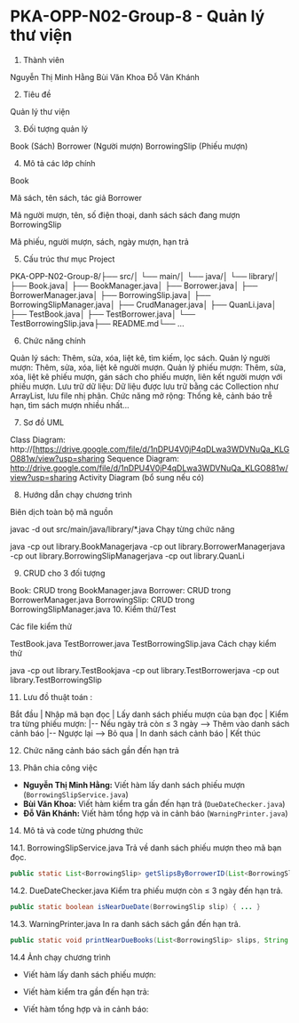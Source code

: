 # PKA-OPP-N02-Group-8 - Quản lý thư viện

1. Thành viên

Nguyễn Thị Minh Hằng
Bùi Văn Khoa
Đỗ Vân Khánh

2. Tiêu đề

Quản lý thư viện

3. Đối tượng quản lý

Book (Sách)
Borrower (Người mượn)
BorrowingSlip (Phiếu mượn)

4. Mô tả các lớp chính

Book

Mã sách, tên sách, tác giả
Borrower

Mã người mượn, tên, số điện thoại, danh sách sách đang mượn
BorrowingSlip

Mã phiếu, người mượn, sách, ngày mượn, hạn trả

5. Cấu trúc thư mục Project


PKA-OPP-N02-Group-8/├── src/│   └── main/│       └── java/│           └── library/│               ├── Book.java│               ├── BookManager.java│               ├── Borrower.java│               ├── BorrowerManager.java│               ├── BorrowingSlip.java│               ├── BorrowingSlipManager.java│               ├── CrudManager.java│               ├── QuanLi.java│               ├── TestBook.java│               ├── TestBorrower.java│               └── TestBorrowingSlip.java├── README.md└── ...

6. Chức năng chính

Quản lý sách: Thêm, sửa, xóa, liệt kê, tìm kiếm, lọc sách.
Quản lý người mượn: Thêm, sửa, xóa, liệt kê người mượn.
Quản lý phiếu mượn: Thêm, sửa, xóa, liệt kê phiếu mượn, gán sách cho phiếu mượn, liên kết người mượn với phiếu mượn.
Lưu trữ dữ liệu: Dữ liệu được lưu trữ bằng các Collection như ArrayList, lưu file nhị phân.
Chức năng mở rộng: Thống kê, cảnh báo trễ hạn, tìm sách mượn nhiều nhất...

7. Sơ đồ UML

Class Diagram: http://[https://drive.google.com/file/d/1nDPU4V0jP4qDLwa3WDVNuQa_KLGO881w/view?usp=sharing
Sequence Diagram: http://drive.google.com/file/d/1nDPU4V0jP4qDLwa3WDVNuQa_KLGO881w/view?usp=sharing
Activity Diagram (bổ sung nếu có)

8. Hướng dẫn chạy chương trình

Biên dịch toàn bộ mã nguồn


javac -d out src/main/java/library/*.java
Chạy từng chức năng


java -cp out library.BookManagerjava -cp out library.BorrowerManagerjava -cp out library.BorrowingSlipManagerjava -cp out library.QuanLi

9. CRUD cho 3 đối tượng

Book: CRUD trong BookManager.java
Borrower: CRUD trong BorrowerManager.java
BorrowingSlip: CRUD trong BorrowingSlipManager.java
10. Kiểm thử/Test

Các file kiểm thử

TestBook.java
TestBorrower.java
TestBorrowingSlip.java
Cách chạy kiểm thử


java -cp out library.TestBookjava -cp out library.TestBorrowerjava -cp out library.TestBorrowingSlip

11. Lưu đồ thuật toán :

Bắt đầu
   |
Nhập mã bạn đọc
   |
Lấy danh sách phiếu mượn của bạn đọc
   |
Kiểm tra từng phiếu mượn:
   |-- Nếu ngày trả còn ≤ 3 ngày --> Thêm vào danh sách cảnh báo
   |-- Ngược lại --> Bỏ qua
   |
In danh sách cảnh báo
   |
Kết thúc

12. Chức năng cảnh báo sách gần đến hạn trả

13. Phân chia công việc

- **Nguyễn Thị Minh Hằng:** Viết hàm lấy danh sách phiếu mượn (`BorrowingSlipService.java`)
- **Bùi Văn Khoa:** Viết hàm kiểm tra gần đến hạn trả (`DueDateChecker.java`)
- **Đỗ Vân Khánh:** Viết hàm tổng hợp và in cảnh báo (`WarningPrinter.java`)

14. Mô tả và code từng phương thức

   14.1. BorrowingSlipService.java
Trả về danh sách phiếu mượn theo mã bạn đọc.
```java
public static List<BorrowingSlip> getSlipsByBorrowerID(List<BorrowingSlip> slips, String borrowerID) { ... }
```

   14.2. DueDateChecker.java
Kiểm tra phiếu mượn còn ≤ 3 ngày đến hạn trả.
```java
public static boolean isNearDueDate(BorrowingSlip slip) { ... }
```

   14.3. WarningPrinter.java
In ra danh sách sách gần đến hạn trả.
```java
public static void printNearDueBooks(List<BorrowingSlip> slips, String borrowerID) { ... }
```

   14.4 Ảnh chạy chương trình

- Viết hàm lấy danh sách phiếu mượn:

- Viết hàm kiểm tra gần đến hạn trả:

- Viết hàm tổng hợp và in cảnh báo: 



